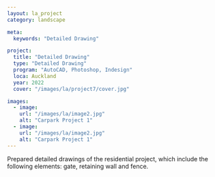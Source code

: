 ```yaml
---
layout: la_project
category: landscape

meta:
  keywords: "Detailed Drawing"

project:
  title: "Detailed Drawing"
  type: "Detailed Drawing"
  program: "AutoCAD, Photoshop, Indesign"
  loca: Auckland
  year: 2022
  cover: "/images/la/project7/cover.jpg"

images:
  - image:
    url: "/images/la/image2.jpg"
    alt: "Carpark Project 1"
  - image:
    url: "/images/la/image2.jpg"
    alt: "Carpark Project 1"
---
```

<p>Prepared detailed drawings of the residential project, which include the following elements: gate, retaining wall and fence.</p>
